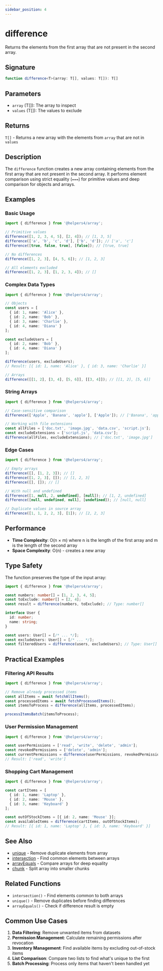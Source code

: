 ```yaml
---
sidebar_position: 4
---
```


# difference

Returns the elements from the first array that are not present in the second array.

## Signature

```typescript
function difference<T>(array: T[], values: T[]): T[]
```

## Parameters

- `array` (T[]): The array to inspect
- `values` (T[]): The values to exclude

## Returns

`T[]` - Returns a new array with the elements from `array` that are not in `values`

## Description

The `difference` function creates a new array containing elements from the first array that are not present in the second array. It performs element comparison using strict equality (`===`) for primitive values and deep comparison for objects and arrays.

## Examples

### Basic Usage

```typescript
import { difference } from '@helpers4/array';

// Primitive values
difference([1, 2, 3, 4, 5], [2, 4]); // [1, 3, 5]
difference(['a', 'b', 'c', 'd'], ['b', 'd']); // ['a', 'c']
difference([true, false, true], [false]); // [true, true]

// No differences
difference([1, 2, 3], [4, 5, 6]); // [1, 2, 3]

// All elements excluded
difference([1, 2, 3], [1, 2, 3, 4]); // []
```

### Complex Data Types

```typescript
import { difference } from '@helpers4/array';

// Objects
const users = [
  { id: 1, name: 'Alice' },
  { id: 2, name: 'Bob' },
  { id: 3, name: 'Charlie' },
  { id: 4, name: 'Diana' }
];

const excludeUsers = [
  { id: 2, name: 'Bob' },
  { id: 4, name: 'Diana' }
];

difference(users, excludeUsers);
// Result: [{ id: 1, name: 'Alice' }, { id: 3, name: 'Charlie' }]

// Arrays
difference([[1, 2], [3, 4], [5, 6]], [[3, 4]]); // [[1, 2], [5, 6]]
```

### String Arrays

```typescript
import { difference } from '@helpers4/array';

// Case-sensitive comparison
difference(['Apple', 'Banana', 'apple'], ['Apple']); // ['Banana', 'apple']

// Working with file extensions
const allFiles = ['doc.txt', 'image.jpg', 'data.csv', 'script.js'];
const excludeExtensions = ['script.js', 'data.csv'];
difference(allFiles, excludeExtensions); // ['doc.txt', 'image.jpg']
```

### Edge Cases

```typescript
import { difference } from '@helpers4/array';

// Empty arrays
difference([], [1, 2, 3]); // []
difference([1, 2, 3], []); // [1, 2, 3]
difference([], []); // []

// With null and undefined
difference([1, null, 2, undefined], [null]); // [1, 2, undefined]
difference([null, undefined, null], [undefined]); // [null, null]

// Duplicate values in source array
difference([1, 1, 2, 2, 3], [1]); // [2, 2, 3]
```

## Performance

- **Time Complexity**: O(n × m) where n is the length of the first array and m is the length of the second array
- **Space Complexity**: O(n) - creates a new array

## Type Safety

The function preserves the type of the input array:

```typescript
import { difference } from '@helpers4/array';

const numbers: number[] = [1, 2, 3, 4, 5];
const toExclude: number[] = [2, 4];
const result = difference(numbers, toExclude); // Type: number[]

interface User {
  id: number;
  name: string;
}

const users: User[] = [/* ... */];
const excludeUsers: User[] = [/* ... */];
const filteredUsers = difference(users, excludeUsers); // Type: User[]
```

## Practical Examples

### Filtering API Results

```typescript
import { difference } from '@helpers4/array';

// Remove already processed items
const allItems = await fetchAllItems();
const processedItems = await fetchProcessedItems();
const itemsToProcess = difference(allItems, processedItems);

processItemsBatch(itemsToProcess);
```

### User Permission Management

```typescript
import { difference } from '@helpers4/array';

const userPermissions = ['read', 'write', 'delete', 'admin'];
const revokedPermissions = ['delete', 'admin'];
const currentPermissions = difference(userPermissions, revokedPermissions);
// Result: ['read', 'write']
```

### Shopping Cart Management

```typescript
import { difference } from '@helpers4/array';

const cartItems = [
  { id: 1, name: 'Laptop' },
  { id: 2, name: 'Mouse' },
  { id: 3, name: 'Keyboard' }
];

const outOfStockItems = [{ id: 2, name: 'Mouse' }];
const availableItems = difference(cartItems, outOfStockItems);
// Result: [{ id: 1, name: 'Laptop' }, { id: 3, name: 'Keyboard' }]
```

## See Also

- [unique](./unique.md) - Remove duplicate elements from array
- [intersection](./intersection.md) - Find common elements between arrays
- [arrayEquals](./array-equals.md) - Compare arrays for deep equality
- [chunk](./chunk.md) - Split array into smaller chunks

## Related Functions

- `intersection()` - Find elements common to both arrays
- `unique()` - Remove duplicates before finding differences
- `arrayEquals()` - Check if difference result is empty

## Common Use Cases

1. **Data Filtering**: Remove unwanted items from datasets
2. **Permission Management**: Calculate remaining permissions after revocation
3. **Inventory Management**: Find available items by excluding out-of-stock items
4. **List Comparison**: Compare two lists to find what's unique to the first
5. **Batch Processing**: Process only items that haven't been handled yet
